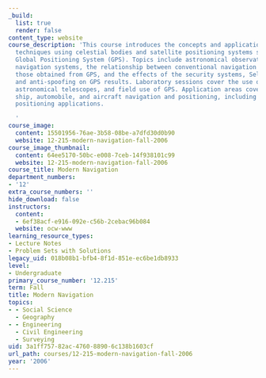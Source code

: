 ```yaml
---
_build:
  list: true
  render: false
content_type: website
course_description: 'This course introduces the concepts and applications of navigation
  techniques using celestial bodies and satellite positioning systems such as the
  Global Positioning System (GPS). Topics include astronomical observations, radio
  navigation systems, the relationship between conventional navigation results and
  those obtained from GPS, and the effects of the security systems, Selective Availability,
  and anti-spoofing on GPS results. Laboratory sessions cover the use of sextants,
  astronomical telescopes, and field use of GPS. Application areas covered include
  ship, automobile, and aircraft navigation and positioning, including very precise
  positioning applications.

  '
course_image:
  content: 15501956-76ae-3b58-08be-a7dfd30d0b90
  website: 12-215-modern-navigation-fall-2006
course_image_thumbnail:
  content: 64ee5170-50bc-e008-7ceb-14f938101c99
  website: 12-215-modern-navigation-fall-2006
course_title: Modern Navigation
department_numbers:
- '12'
extra_course_numbers: ''
hide_download: false
instructors:
  content:
  - 6ef38acf-e916-092e-c56b-2cebac96b084
  website: ocw-www
learning_resource_types:
- Lecture Notes
- Problem Sets with Solutions
legacy_uid: 018b08b1-bfb4-8f1d-851e-ec6be1db8933
level:
- Undergraduate
primary_course_number: '12.215'
term: Fall
title: Modern Navigation
topics:
- - Social Science
  - Geography
- - Engineering
  - Civil Engineering
  - Surveying
uid: 3a1ff757-82ac-4760-8890-6c138b1603cf
url_path: courses/12-215-modern-navigation-fall-2006
year: '2006'
---
```


